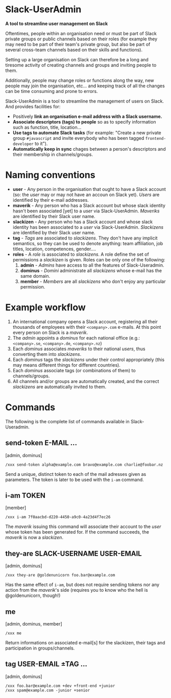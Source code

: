 # Slack-UserAdmin

**A tool to streamline user management on Slack**

Oftentimes, people within an organisation need or must be part of Slack private
groups or public channels based on their roles (for example they may need to be
part of their team's private group, but also be part of several cross-team
channels based on their skills and functions).

Setting up a large organisation on Slack can therefore be a long and tiresome
activity of creating channels and groups and inviting people to them.

Additionally, people may change roles or functions along the way, new people
may join the organisation, etc... and keeping track of all the changes can be
time consuming and prone to errors.

Slack-UserAdmin is a tool to streamline the management of users on Slack.
And provides facilities for:

  - Positively **link an organisation e-mail address with a Slack username.**
  - **Associate descriptors (tags) to people** so as to specify information
    such as function, title, location...
  - **Use tags to automate Slack tasks** (for example: "Create a new private
    group `#javascript` and invite everybody who has been tagged
    `frontend-developer` to it").
  - **Automatically keep in sync** chages between a person's descriptors and
    their membership in channels/groups.

# Naming conventions

  - **user** - Any person in the organisation that ought to have a Slack
    account (so: the _user_ may or may not have an accoun on Slack yet).
    _Users_ are identified by their e-mail addresses.
  - **maverik** - Any person who has a Slack account but whose slack identity
    hasn't been associated [yet] to a _user_ via Slack-UserAdmin. _Maveriks_
    are identified by their Slack user name.
  - **slackizen** - Any person who has a Slack account and whose slack identity
    has been associated to a _user_ via Slack-UserAdmin. _Slackizens_ are
    identified by their Slack user name.
  - **tag** - _Tags_ are associated to _slackizens_.  They don't have any
    implicit semantics, so they can be used to denote anything: team
    affiliation, job titles, location, competences, gender....
  - **roles** - A _role_ is associated to _slackizens_.  A role define the set
    of permissions a _slackizen_ is given.  Roles can be only one of the
    following:
    1. **admin** - _Admins_ have access to all the features of Slack-Useradmin.
    2. **dominus** - _Domini_ administrate all _slackizens_ whose e-mail has
       the same domain.
    3. **member** - _Members_ are all _slackizens_ who don't enjoy any
       particular permission.

# Example workflow

1. An international company opens a Slack account, registering all their
   thousands of employees with their `<company>.com` e-mails.  At this point
   every person on Slack is a _maverik_.
2. The _admin_ appoints a _dominus_ for each national office (e.g.:
   `<company>.se`, `<company>.de`, `<company>.nz`)
3. Each _dominus_ associates _maveriks_ to their national _users_, thus
   converting them into _slackizens_.
4. Each _dominus_ tags the _slackizens_ under their control appropriately (this
   may means different things for different countries).
5. Each _dominus_ associate tags (or combinations of them) to channels/groups.
6. All channels and/or groups are automatically created, and the correct
   _slackizens_ are automatically invited to them.

# Commands

The following is the complete list of commands available in Slack-Useradmin.

## send-token E-MAIL ...

[admin, dominus]

    /xxx send-token alpha@example.com bravo@example.com charlie@foobar.nz

Send a unique, distinct token to each of the mail adresses given as parameters.
The token is later to be used with the `i-am` command.

## i-am TOKEN

[member]

    /xxx i-am 7f0aacbd-d220-4450-a9c0-4a23d4f7ec26

The _maverik_ issuing this command will associate their account to the _user_
whose token has been generated for.  If the command succeeds, the _maverik_ is
now a _slackizen_.

## they-are SLACK-USERNAME USER-EMAIL

[admin, dominus]

    /xxx they-are @goldenunicorn foo.bar@example.com

Has the same effect of `i-am`, but does not require sending tokens nor any
action from the _maverik_'s side (requires you to know who the hell is
@goldenunicorn, though!)

## me

[admin, dominus, member]

    /xxx me

Return informations on associated e-mail[s] for the slackizen, their tags and
participation in groups/channels.

## tag USER-EMAIL ±TAG ...

[admin, dominus]

    /xxx foo.bar@example.com +dev +front-end +junior
    /xxx spam@example.com -junior +senior
